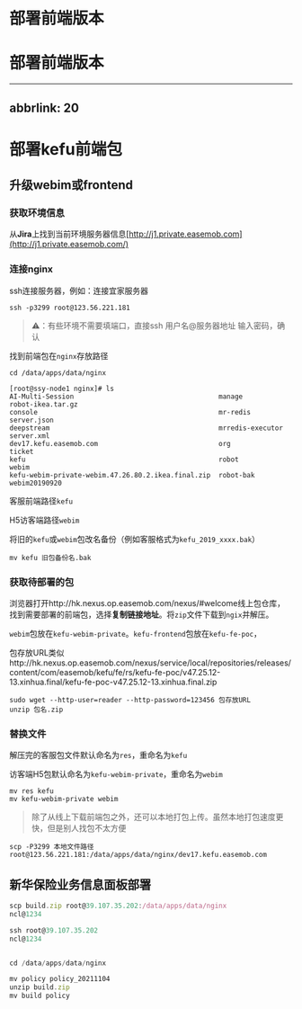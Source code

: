 # 部署前端版本

# 部署前端版本

---

## abbrlink: 20

# 部署kefu前端包

## 升级webim或frontend

### 获取环境信息

从**Jira**上找到当前环境服务器信息[http://j1.private.easemob.com](http://j1.private.easemob.com/)

### 连接nginx

ssh连接服务器，例如：连接宜家服务器

```other
ssh -p3299 root@123.56.221.181
```

> ⚠️：有些环境不需要填端口，直接ssh 用户名@服务器地址
> 输入密码，确认
>

找到前端包在`nginx`存放路径

```other
cd /data/apps/data/nginx
```

```other
[root@ssy-node1 nginx]# ls
AI-Multi-Session                                    manage            robot-ikea.tar.gz
console                                             mr-redis          server.json
deepstream                                          mrredis-executor  server.xml
dev17.kefu.easemob.com                              org               ticket
kefu                                                robot             webim
kefu-webim-private-webim.47.26.80.2.ikea.final.zip  robot-bak         webim20190920
```

客服前端路径`kefu`

H5访客端路径`webim`

将旧的`kefu`或`webim`包改名备份（例如客服格式为`kefu_2019_xxxx.bak`）

```other
mv kefu 旧包备份名.bak
```

### 获取待部署的包

浏览器打开http://hk.nexus.op.easemob.com/nexus/#welcome线上包仓库，找到需要部署的前端包，选择**复制链接地址**。将`zip`文件下载到`ngix`并解压。

`webim`包放在`kefu-webim-private`。`kefu-frontend`包放在`kefu-fe-poc`，

包存放URL类似http://hk.nexus.op.easemob.com/nexus/service/local/repositories/releases/content/com/easemob/kefu/fe/rs/kefu-fe-poc/v47.25.12-13.xinhua.final/kefu-fe-poc-v47.25.12-13.xinhua.final.zip

```other
sudo wget --http-user=reader --http-password=123456 包存放URL
unzip 包名.zip
```

### 替换文件

解压完的客服包文件默认命名为`res`，重命名为`kefu`

访客端H5包默认命名为`kefu-webim-private`，重命名为`webim`

```other
mv res kefu
mv kefu-webim-private webim
```

> 除了从线上下载前端包之外，还可以本地打包上传。虽然本地打包速度更快，但是别人找包不太方便
>

```other
scp -P3299 本地文件路径  root@123.56.221.181:/data/apps/data/nginx/dev17.kefu.easemob.com
```

## 新华保险业务信息面板部署

```javascript
scp build.zip root@39.107.35.202:/data/apps/data/nginx
ncl@1234

ssh root@39.107.35.202
ncl@1234


cd /data/apps/data/nginx

mv policy policy_20211104
unzip build.zip
mv build policy
```
